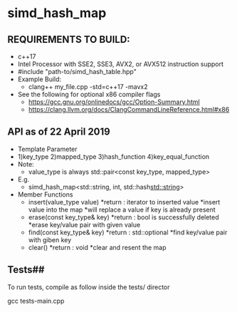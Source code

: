 # simd_hash_map

## REQUIREMENTS TO BUILD: ##
* c++17
* Intel Processor with SSE2, SSE3, AVX2, or AVX512 instruction support
* #include "path-to/simd_hash_table.hpp"
* Example Build:
  * clang++ my_file.cpp -std=c++17 -mavx2
* See the following for optional x86 compiler flags
  * <https://gcc.gnu.org/onlinedocs/gcc/Option-Summary.html>
  * <https://clang.llvm.org/docs/ClangCommandLineReference.html#x86>

## API as of 22 April 2019 ##
* Template Parameter
 * 1)key_type 2)mapped_type 3)hash_function 4)key_equal_function
 * Note:
   * value_type is always std::pair<const key_type, mapped_type>
 * E.g.
   * simd_hash_map<std::string, int, std::hash<std::string>>
* Member Functions
  * insert(value_type value)
    *return : iterator to inserted value
    *insert value into the map
    *will replace a value if key is already present
  * erase(const key_type& key)
    *return : bool is successfully deleted
    *erase key/value pair with given value
  * find(const key_type& key)
    *return : std::optional<iterator>
    *find key/value pair with giben key
  * clear()
    *return : void
    *clear and resent the map

## Tests##
To run tests, compile as follow inside the tests/ director

gcc tests-main.cpp <insert test file here>



